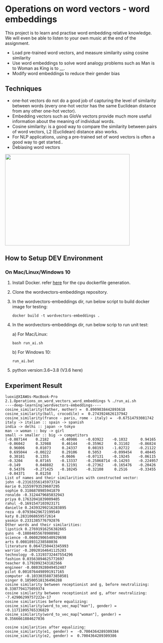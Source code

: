 # Operations on word vectors - word embeddings
This project is to learn and practise word embedding relative knowledge. We will even be able to listen to your own music at the end of the assignment. 

* Load pre-trained word vectors, and measure similarity using cosine similarity
* Use word embeddings to solve word analogy problems such as Man is to Woman as King is to __.
* Modify word embeddings to reduce their gender bias

## Techniques
* one-hot vectors do not do a good job of capturing the level of similarity between words (every one-hot vector has the same Euclidean 
  distance from any other one-hot vector).
* Embedding vectors such as GloVe vectors provide much more useful information about the meaning of individual words.
* Cosine similarity: is a good way to compare the similarity between pairs of word vectors, L2 (Euclidean) distance also works.
* For NLP applications, using a pre-trained set of word vectors is often a good way to get started..
* Debiasing word vectors

<img align='middle' src="docs/2.music_gen.jpg" width="90%" height="300">


## How to Setup DEV Environment
### On Mac/Linux/Windows 10
1. Install Docker. refer [here](https://github.com/tensorflow/tensorflow/blob/master/tensorflow/tools/dockerfiles/dockerfiles/cpu.Dockerfile) for the cpu dockerfile generation.
2. Clone the wordvectors-embeddings repository.
3. In the wordvectors-embeddings dir, run below script to build docker image for testing:
    ```
    docker build -t wordvectors-embeddings .
    ```
4. In the wordvectors-embeddings dir, run below scrip to run unit test:

    a) For Mac/Linux:
    ```
    bash run_ai.sh
    ```
    b) For Windows 10: 
    ```
    run_ai.bat
    ```
5. python version:3.6~3.8 (V3.6 here)
## Experiment Result

```
luoxi@XIAWUs-MacBook-Pro 2.1.Operations_on_word_vectors_word_embeddings % ./run_ai.sh
----deep-learning:wordvectors-embeddings----
cosine_similarity(father, mother) =  0.8909038442893618
cosine_similarity(ball, crocodile) =  0.2743924626137942
cosine_similarity(france - paris, rome - italy) =  -0.67514793081742
italy -> italian :: spain -> spanish
india -> delhi :: japan -> tokyo
man -> woman :: boy -> girl
small -> smaller :: big -> competitors
[-0.087144    0.2182     -0.40986    -0.03922    -0.1032      0.94165
 -0.06042     0.32988     0.46144    -0.35962     0.31102    -0.86824
  0.96006     0.01073     0.24337     0.08193    -1.02722    -0.21122
  0.695044   -0.00222     0.29106     0.5053     -0.099454    0.40445
  0.30181     0.1355     -0.0606     -0.07131    -0.19245    -0.06115
 -0.3204      0.07165    -0.13337    -0.25068714 -0.14293    -0.224957
 -0.149       0.048882    0.12191    -0.27362    -0.165476   -0.20426
  0.54376    -0.271425   -0.10245    -0.32108     0.2516     -0.33455
 -0.04371     0.01258   ]
List of names and their similarities with constructed vector:
john -0.23163356145973724
marie 0.31559793539607295
sophie 0.3186878985941879
ronaldo -0.3124479685032943
priya 0.17632041839009405
rahul -0.1691547103923171
danielle 0.24393299216283895
reza -0.07930429672199549
katy 0.2831068659572614
yasmin 0.2331385776792876
Other words and their similarities:
lipstick 0.27691916256382665
guns -0.18884855678988982
science -0.06082906540929698
arts 0.00818931238588036
literature 0.0647250443345993
warrior -0.20920164641125283
technology -0.13193732447554296
fashion 0.03563894625772697
teacher 0.1792092343182566
engineer -0.0803928049452407
pilot 0.0010764498991917165
computer -0.10330358873850501
singer 0.18500518136496288
cosine similarity between receptionist and g, before neutralizing:  0.3307794175059374
cosine similarity between receptionist and g, after neutralizing:  -7.42906299757222e-17
cosine similarities before equalizing:
cosine_similarity(word_to_vec_map["man"], gender) =  -0.11711095765336829
cosine_similarity(word_to_vec_map["woman"], gender) =  0.3566661884627036

cosine similarities after equalizing:
cosine_similarity(e1, gender) =  -0.7004364289309384
cosine_similarity(e2, gender) =  0.7004364289309386
```
